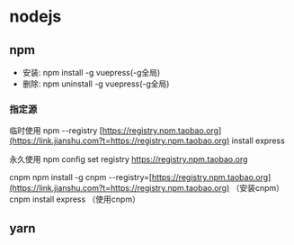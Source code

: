# nodejs

## npm

* 安装: npm install -g vuepress(-g全局)
* 删除: npm uninstall -g vuepress(-g全局)

### 指定源

临时使用
 npm --registry [https://registry.npm.taobao.org](https://link.jianshu.com?t=https://registry.npm.taobao.org) install express

永久使用
 npm config set registry https://registry.npm.taobao.org

cnpm
 npm install -g cnpm --registry=[https://registry.npm.taobao.org](https://link.jianshu.com?t=https://registry.npm.taobao.org) （安装cnpm）
 cnpm install express  （使用cnpm）

## yarn

